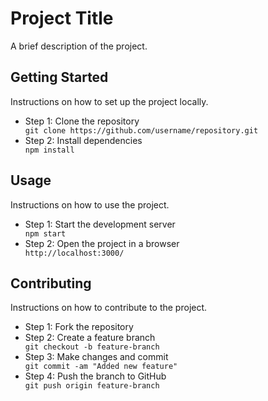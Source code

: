 <html>

<head>
  <title>README</title>
 
</head>

<body>
  <h1>Project Title</h1>
  <p>A brief description of the project.</p>

  <h2>Getting Started</h2>
  <p>Instructions on how to set up the project locally.</p>
  <ul>
    <li>Step 1: Clone the repository</li>
    <code>git clone https://github.com/username/repository.git</code>
    <li>Step 2: Install dependencies</li>
    <code>npm install</code>
  </ul>

  <h2>Usage</h2>
  <p>Instructions on how to use the project.</p>
  <ul>
    <li>Step 1: Start the development server</li>
    <code>npm start</code>
    <li>Step 2: Open the project in a browser</li>
    <code>http://localhost:3000/</code>
  </ul>

  <h2>Contributing</h2>
  <p>Instructions on how to contribute to the project.</p>
  <ul>
    <li>Step 1: Fork the repository</li>
    <li>Step 2: Create a feature branch</li>
    <code>git checkout -b feature-branch</code>
    <li>Step 3: Make changes and commit</li>
    <code>git commit -am "Added new feature"</code>
    <li>Step 4: Push the branch to GitHub</li>
    <code>git push origin feature-branch</code>
  </ul>
</body>

</html>
